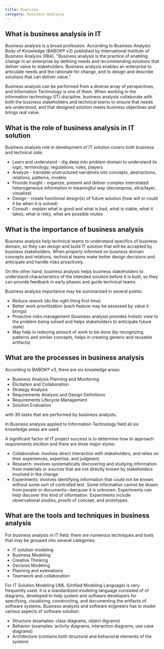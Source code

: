 ```yaml
---
title: Overview
category: business-analysis
---
```



## What is business analysis in IT

Business analysis is a broad profession. According to Business Analysis Body of Knowledge (BABOK® v3) published by International Institute of Business Analysis (IIBA), "Business analysis is the practice of enabling change in an enterprise by defining needs and recommending solutions that deliver value to stakeholders. Business analysis enables an enterprise to articulate needs and the rationale for change, and to design and describe solutions that can deliver value." 

Business analysis can be performed from a diverse array of perspectives, and Information Technology is one of them. When working in the information technology (IT) discipline, business analysts collaborate with both the business stakeholders and technical teams to ensure that needs are understood, and that designed solution meets business objectives and brings real value.
 
## What is the role of business analysis in IT solution
 
Business analysis role in development of IT solution covers both business and technical side:
* Learn and understand - dig deep into problem domain to understand its logic, terminology, regulations, rules, players
* Analyze - translate unstructured narratives into concepts, abstractions, relations, patterns, models
* Provide Insight - organize, present and deliver complex interrelated heterogeneous information in meaningful way (decompose, slice/layer, visualize)
* Design - create functional design(s) of future solution (how will or could it be when it is solved)
* Consult - explain what is good and what is bad, what is viable, what it takes, what is risky, what are possible routes
 
## What is the importance of business analysis

Business analysis help technical teams to understand specifics of business domain, so they can design and build IT solution that will be accepted by business stakeholders. When properly informed on business domain concepts and relations, technical teams make better design decisions and anticipate and handle risks proactively.

On the other hand, business analysis helps business stakeholders to understand characteristics of the intended solution before it is built, so they can provide feedback in early phases and guide technical teams.

Business analysis importance may be summarized in several points:
* Reduce rework (do the right thing first time)
* Better work prioritization (each feature may be assessed by value it brings)
* Proactive risks management (business analysis provides holistic view to the problem being solved and helps stakeholders to anticipate future state)
* May help in reducing amount of work to be done (by recognizing patterns and similar concepts, helps in creating generic and reusable artifacts)

## What are the processes in business analysis

According to BABOK® v3, there are six knowledge areas:

* Business Analysis Planning and Monitoring
* Elicitation and Collaboration
* Strategy Analysis
* Requirements Analysis and Design Definitions
* Requirements Lifecycle Management
* Solution Evaluation

with 30 tasks that are performed by buisiness analysts.

In Business analysis applied to Information Technology field all six knowledge areas are used.

A significant factor of IT project success is to determine how to approach requirements elicition and there are three major styles:
* Collaborative: involves direct interaction with stakeholders, and relies on their experiences, expertise, and judgment.
* Research: involves systematically discovering and studying information from materials or sources that are not directly known by stakeholders involved in the change. 
* Experiments: involves identifying information that could not be known without some sort of controlled test. Some information cannot be drawn from people or documents—because it is unknown. Experiments can help discover this kind of information. Experiments include observational studies, proofs of concept, and prototypes. 

## What are the tools and techniques in business analysis

For business analysis in IT field, there are numerous techniques and tools that may be grouped into several categories:
* IT solution modeling 
* Business Modeling 
* Creative Thinking
* Decision Modeling
* Planning and estimations
* Teamwork and collaboration

For IT Solution Modeling UML (Unified Modeling Language) is very frequently used. It is a standardized modeling language consisted of of diagrams, developed to help system and software developers for specifying, visualizing, constructing, and documenting the artifacts of software systems.
Business analysts and software engineers has to model various aspects of software solution: 
* Structure (examples: class diagrams, object digrams)
* Behavior (examples: activity diagrams, interaction diagrams, use case diagrams)
* Architecture (contains both structural and behavioral elements of the system)
